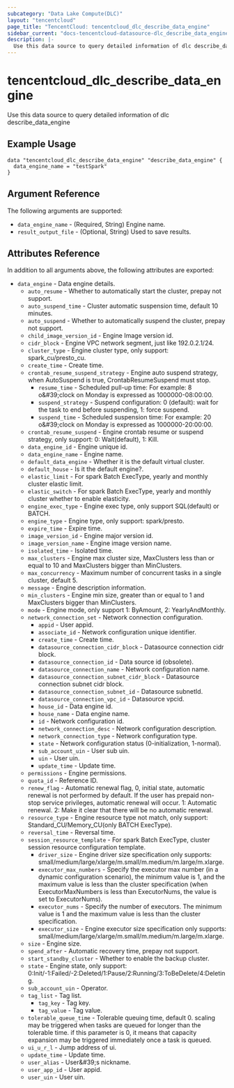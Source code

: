 ```yaml
---
subcategory: "Data Lake Compute(DLC)"
layout: "tencentcloud"
page_title: "TencentCloud: tencentcloud_dlc_describe_data_engine"
sidebar_current: "docs-tencentcloud-datasource-dlc_describe_data_engine"
description: |-
  Use this data source to query detailed information of dlc describe_data_engine
---
```


# tencentcloud_dlc_describe_data_engine

Use this data source to query detailed information of dlc describe_data_engine

## Example Usage

```hcl
data "tencentcloud_dlc_describe_data_engine" "describe_data_engine" {
  data_engine_name = "testSpark"
}
```

## Argument Reference

The following arguments are supported:

* `data_engine_name` - (Required, String) Engine name.
* `result_output_file` - (Optional, String) Used to save results.

## Attributes Reference

In addition to all arguments above, the following attributes are exported:

* `data_engine` - Data engine details.
  * `auto_resume` - Whether to automatically start the cluster, prepay not support.
  * `auto_suspend_time` - Cluster automatic suspension time, default 10 minutes.
  * `auto_suspend` - Whether to automatically suspend the cluster, prepay not support.
  * `child_image_version_id` - Engine Image version id.
  * `cidr_block` - Engine VPC network segment, just like 192.0.2.1/24.
  * `cluster_type` - Engine cluster type, only support: spark_cu/presto_cu.
  * `create_time` - Create time.
  * `crontab_resume_suspend_strategy` - Engine auto suspend strategy, when AutoSuspend is true, CrontabResumeSuspend must stop.
    * `resume_time` - Scheduled pull-up time: For example: 8 o&amp;#39;clock on Monday is expressed as 1000000-08:00:00.
    * `suspend_strategy` - Suspend configuration: 0 (default): wait for the task to end before suspending, 1: force suspend.
    * `suspend_time` - Scheduled suspension time: For example: 20 o&amp;#39;clock on Monday is expressed as 1000000-20:00:00.
  * `crontab_resume_suspend` - Engine crontab resume or suspend strategy, only support: 0: Wait(default), 1: Kill.
  * `data_engine_id` - Engine unique id.
  * `data_engine_name` - Engine name.
  * `default_data_engine` - Whether it is the default virtual cluster.
  * `default_house` - Is it the default engine?.
  * `elastic_limit` - For spark Batch ExecType, yearly and monthly cluster elastic limit.
  * `elastic_switch` - For spark Batch ExecType, yearly and monthly cluster whether to enable elasticity.
  * `engine_exec_type` - Engine exec type, only support SQL(default) or BATCH.
  * `engine_type` - Engine type, only support: spark/presto.
  * `expire_time` - Expire time.
  * `image_version_id` - Engine major version id.
  * `image_version_name` - Engine image version name.
  * `isolated_time` - Isolated time.
  * `max_clusters` - Engine max cluster size,  MaxClusters less than or equal to 10 and MaxClusters bigger than MinClusters.
  * `max_concurrency` - Maximum number of concurrent tasks in a single cluster, default 5.
  * `message` - Engine description information.
  * `min_clusters` - Engine min size, greater than or equal to 1 and MaxClusters bigger than MinClusters.
  * `mode` - Engine mode, only support 1: ByAmount, 2: YearlyAndMonthly.
  * `network_connection_set` - Network connection configuration.
    * `appid` - User appid.
    * `associate_id` - Network configuration unique identifier.
    * `create_time` - Create time.
    * `datasource_connection_cidr_block` - Datasource connection cidr block.
    * `datasource_connection_id` - Data source id (obsolete).
    * `datasource_connection_name` - Network configuration name.
    * `datasource_connection_subnet_cidr_block` - Datasource connection subnet cidr block.
    * `datasource_connection_subnet_id` - Datasource subnetId.
    * `datasource_connection_vpc_id` - Datasource vpcid.
    * `house_id` - Data engine id.
    * `house_name` - Data engine name.
    * `id` - Network configuration id.
    * `network_connection_desc` - Network configuration description.
    * `network_connection_type` - Network configuration type.
    * `state` - Network configuration status (0-initialization, 1-normal).
    * `sub_account_uin` - User sub uin.
    * `uin` - User uin.
    * `update_time` - Update time.
  * `permissions` - Engine permissions.
  * `quota_id` - Reference ID.
  * `renew_flag` - Automatic renewal flag, 0, initial state, automatic renewal is not performed by default. If the user has prepaid non-stop service privileges, automatic renewal will occur. 1: Automatic renewal. 2: Make it clear that there will be no automatic renewal.
  * `resource_type` - Engine resource type not match, only support: Standard_CU/Memory_CU(only BATCH ExecType).
  * `reversal_time` - Reversal time.
  * `session_resource_template` - For spark Batch ExecType, cluster session resource configuration template.
    * `driver_size` - Engine driver size specification only supports: small/medium/large/xlarge/m.small/m.medium/m.large/m.xlarge.
    * `executor_max_numbers` - Specify the executor max number (in a dynamic configuration scenario), the minimum value is 1, and the maximum value is less than the cluster specification (when ExecutorMaxNumbers is less than ExecutorNums, the value is set to ExecutorNums).
    * `executor_nums` - Specify the number of executors. The minimum value is 1 and the maximum value is less than the cluster specification.
    * `executor_size` - Engine executor size specification only supports: small/medium/large/xlarge/m.small/m.medium/m.large/m.xlarge.
  * `size` - Engine size.
  * `spend_after` - Automatic recovery time, prepay not support.
  * `start_standby_cluster` - Whether to enable the backup cluster.
  * `state` - Engine state, only support: 0:Init/-1:Failed/-2:Deleted/1:Pause/2:Running/3:ToBeDelete/4:Deleting.
  * `sub_account_uin` - Operator.
  * `tag_list` - Tag list.
    * `tag_key` - Tag key.
    * `tag_value` - Tag value.
  * `tolerable_queue_time` - Tolerable queuing time, default 0. scaling may be triggered when tasks are queued for longer than the tolerable time. if this parameter is 0, it means that capacity expansion may be triggered immediately once a task is queued.
  * `ui_u_r_l` - Jump address of ui.
  * `update_time` - Update time.
  * `user_alias` - User&amp;#39;s nickname.
  * `user_app_id` - User appid.
  * `user_uin` - User uin.


